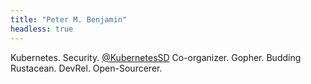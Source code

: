 ```yaml
---
title: "Peter M. Benjamin"
headless: true
---
```


Kubernetes. Security. [@KubernetesSD](https://twitter.com/KubernetesSD)
Co-organizer. Gopher. Budding Rustacean. DevRel. Open-Sourcerer.
